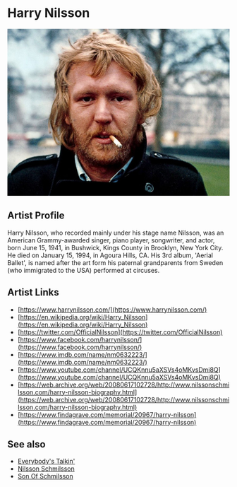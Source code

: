 # Harry Nilsson

![](../../assets/artists/Harry_Nilsson.png)

## Artist Profile

Harry Nilsson, who recorded mainly under his stage name Nilsson, was an American Grammy-awarded singer, piano player, songwriter, and actor, born June 15, 1941, in Bushwick, Kings County in Brooklyn, New York City. He died on January 15, 1994, in Agoura Hills, CA. His 3rd album, 'Aerial Ballet', is named after the art form his paternal grandparents from Sweden (who immigrated to the USA) performed at circuses.

## Artist Links

- [https://www.harrynilsson.com/](https://www.harrynilsson.com/)
- [https://en.wikipedia.org/wiki/Harry_Nilsson](https://en.wikipedia.org/wiki/Harry_Nilsson)
- [https://twitter.com/OfficialNilsson](https://twitter.com/OfficialNilsson)
- [https://www.facebook.com/harrynilsson/](https://www.facebook.com/harrynilsson/)
- [https://www.imdb.com/name/nm0632223/](https://www.imdb.com/name/nm0632223/)
- [https://www.youtube.com/channel/UCQKnnu5aXSVs4oMKvsDmi8Q](https://www.youtube.com/channel/UCQKnnu5aXSVs4oMKvsDmi8Q)
- [https://web.archive.org/web/20080617102728/http://www.nilssonschmilsson.com/harry-nilsson-biography.html](https://web.archive.org/web/20080617102728/http://www.nilssonschmilsson.com/harry-nilsson-biography.html)
- [https://www.findagrave.com/memorial/20967/harry-nilsson](https://www.findagrave.com/memorial/20967/harry-nilsson)


## See also

- [Everybody's Talkin'](Everybodys_Talkin.md)
- [Nilsson Schmilsson](Nilsson_Schmilsson.md)
- [Son Of Schmilsson](Son_Of_Schmilsson.md)
